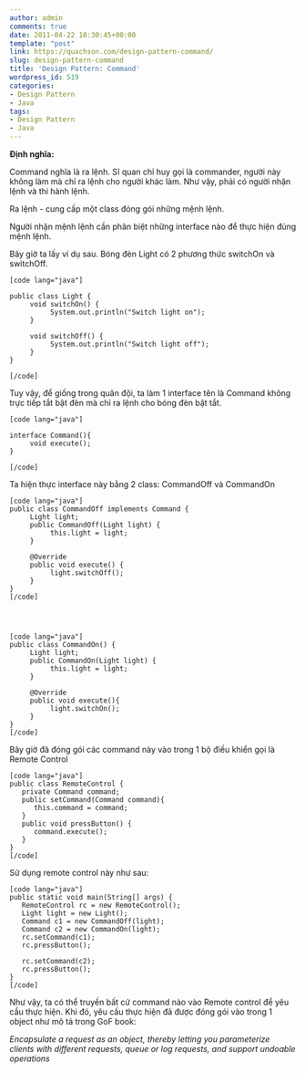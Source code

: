 ```yaml
---
author: admin
comments: true
date: 2011-04-22 10:30:45+00:00
template: "post"
link: https://quachson.com/design-pattern-command/
slug: design-pattern-command
title: 'Design Pattern: Command'
wordpress_id: 519
categories:
- Design Pattern
- Java
tags:
- Design Pattern
- Java
---
```


**Định nghĩa:**

Command nghĩa là ra lệnh. Sĩ quan chỉ huy gọi là commander, người này không làm mà chỉ ra lệnh cho người khác làm. Như vậy, phải có người nhận lệnh và thi hành lệnh.

Ra lệnh - cung cấp một class đóng gói những mệnh lệnh.

Người nhận mệnh lệnh cần phân biệt những interface nào để thực hiện đúng mệnh lệnh.

Bây giờ ta lấy ví dụ sau. Bóng đèn Light có 2 phương thức switchOn và switchOff.

    
    [code lang="java"]
    
    public class Light {
         void switchOn() {
              System.out.println("Switch light on");
         }
    
         void switchOff() {
              System.out.println("Switch light off");
         }
    }
    
    [/code]


Tuy vậy, để giống trong quân đội, ta làm 1 interface tên là Command không trực tiếp tắt bật đèn mà chỉ ra lệnh cho bóng đèn bật tắt.

    
    [code lang="java"]
    
    interface Command(){
         void execute();
    }
    
    [/code]


Ta hiện thực interface này bằng 2 class: CommandOff và CommandOn

    
    [code lang="java"]
    public class CommandOff implements Command {
         Light light;
         public CommandOff(Light light) {
              this.light = light;
         }
    
         @Override
         public void execute() {
              light.switchOff();
         }
    }
    [/code]



    
    [code lang="java"]
    public class CommandOn() {
         Light light;
         public CommandOn(Light light) {
              this.light = light;
         }
    
         @Override
         public void execute(){
              light.switchOn();
         }
    }
    [/code]


Bây giờ đã đóng gói các command này vào trong 1 bộ điều khiển gọi là Remote Control

    
    [code lang="java"]
    public class RemoteControl {
       private Command command;
       public setCommand(Command command){
          this.command = command;
       }
       public void pressButton() {
          command.execute();
       }
    }
    [/code]


Sử dụng remote control này như sau:

    
    [code lang="java"]
    public static void main(String[] args) {
       RemoteControl rc = new RemoteControl();
       Light light = new Light();
       Command c1 = new CommandOff(light);
       Command c2 = new CommandOn(light);
       rc.setCommand(c1);
       rc.pressButton();
    
       rc.setCommand(c2);
       rc.pressButton();
    }
    [/code]


Như vậy, ta có thể truyền bất cứ command nào vào Remote control để yêu cầu thực hiện. Khi đó, yêu cầu thực hiện đã được đóng gói vào trong 1 object như mô tả trong GoF book:

_Encapsulate a request as an object, thereby letting you parameterize clients with different requests, queue or log requests, and support undoable operations_
